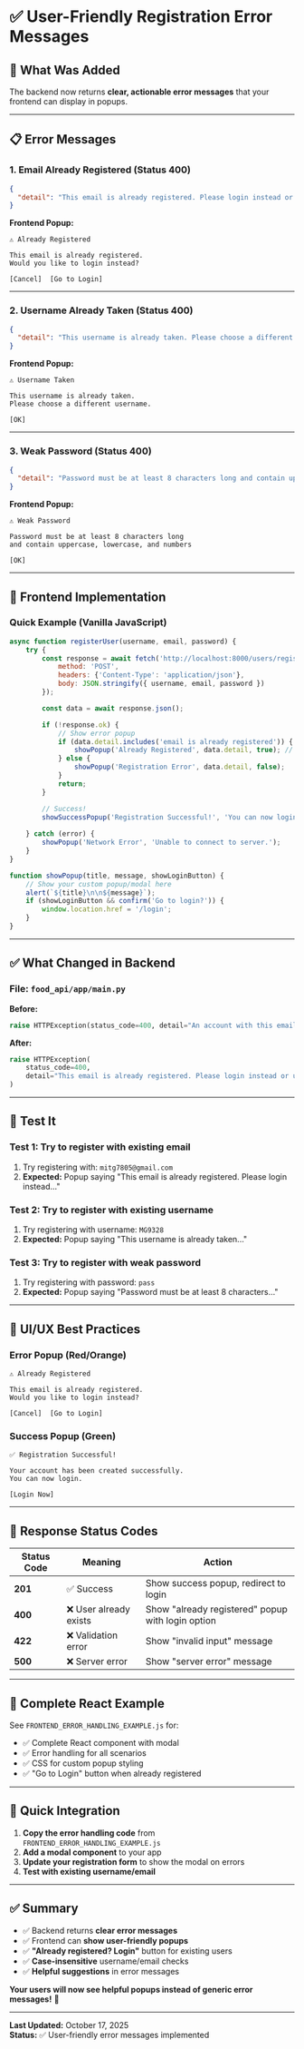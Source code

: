 # ✅ User-Friendly Registration Error Messages

## 🎯 What Was Added

The backend now returns **clear, actionable error messages** that your frontend can display in popups.

---

## 📋 Error Messages

### 1. **Email Already Registered** (Status 400)
```json
{
  "detail": "This email is already registered. Please login instead or use a different email."
}
```

**Frontend Popup:**
```
⚠️ Already Registered

This email is already registered. 
Would you like to login instead?

[Cancel]  [Go to Login]
```

---

### 2. **Username Already Taken** (Status 400)
```json
{
  "detail": "This username is already taken. Please choose a different username or login if you already have an account."
}
```

**Frontend Popup:**
```
⚠️ Username Taken

This username is already taken. 
Please choose a different username.

[OK]
```

---

### 3. **Weak Password** (Status 400)
```json
{
  "detail": "Password must be at least 8 characters long and contain uppercase, lowercase, and numbers"
}
```

**Frontend Popup:**
```
⚠️ Weak Password

Password must be at least 8 characters long 
and contain uppercase, lowercase, and numbers

[OK]
```

---

## 🎨 Frontend Implementation

### Quick Example (Vanilla JavaScript)

```javascript
async function registerUser(username, email, password) {
    try {
        const response = await fetch('http://localhost:8000/users/register', {
            method: 'POST',
            headers: {'Content-Type': 'application/json'},
            body: JSON.stringify({ username, email, password })
        });

        const data = await response.json();

        if (!response.ok) {
            // Show error popup
            if (data.detail.includes('email is already registered')) {
                showPopup('Already Registered', data.detail, true); // with login button
            } else {
                showPopup('Registration Error', data.detail, false);
            }
            return;
        }

        // Success!
        showSuccessPopup('Registration Successful!', 'You can now login.');
        
    } catch (error) {
        showPopup('Network Error', 'Unable to connect to server.');
    }
}

function showPopup(title, message, showLoginButton) {
    // Show your custom popup/modal here
    alert(`${title}\n\n${message}`);
    if (showLoginButton && confirm('Go to login?')) {
        window.location.href = '/login';
    }
}
```

---

## ✅ What Changed in Backend

### File: `food_api/app/main.py`

**Before:**
```python
raise HTTPException(status_code=400, detail="An account with this email already exists")
```

**After:**
```python
raise HTTPException(
    status_code=400, 
    detail="This email is already registered. Please login instead or use a different email."
)
```

---

## 🧪 Test It

### Test 1: Try to register with existing email
1. Try registering with: `mitg7805@gmail.com`
2. **Expected:** Popup saying "This email is already registered. Please login instead..."

### Test 2: Try to register with existing username
1. Try registering with username: `MG9328`
2. **Expected:** Popup saying "This username is already taken..."

### Test 3: Try to register with weak password
1. Try registering with password: `pass`
2. **Expected:** Popup saying "Password must be at least 8 characters..."

---

## 📱 UI/UX Best Practices

### Error Popup (Red/Orange)
```
⚠️ Already Registered

This email is already registered. 
Would you like to login instead?

[Cancel]  [Go to Login]
```

### Success Popup (Green)
```
✅ Registration Successful!

Your account has been created successfully.
You can now login.

[Login Now]
```

---

## 🎯 Response Status Codes

| Status Code | Meaning | Action |
|-------------|---------|--------|
| **201** | ✅ Success | Show success popup, redirect to login |
| **400** | ❌ User already exists | Show "already registered" popup with login option |
| **422** | ❌ Validation error | Show "invalid input" message |
| **500** | ❌ Server error | Show "server error" message |

---

## 📖 Complete React Example

See `FRONTEND_ERROR_HANDLING_EXAMPLE.js` for:
- ✅ Complete React component with modal
- ✅ Error handling for all scenarios
- ✅ CSS for custom popup styling
- ✅ "Go to Login" button when already registered

---

## 🚀 Quick Integration

1. **Copy the error handling code** from `FRONTEND_ERROR_HANDLING_EXAMPLE.js`
2. **Add a modal component** to your app
3. **Update your registration form** to show the modal on errors
4. **Test with existing username/email**

---

## ✅ Summary

- ✅ Backend returns **clear error messages**
- ✅ Frontend can **show user-friendly popups**
- ✅ **"Already registered? Login"** button for existing users
- ✅ **Case-insensitive** username/email checks
- ✅ **Helpful suggestions** in error messages

**Your users will now see helpful popups instead of generic error messages!** 🎉

---

**Last Updated:** October 17, 2025  
**Status:** ✅ User-friendly error messages implemented
